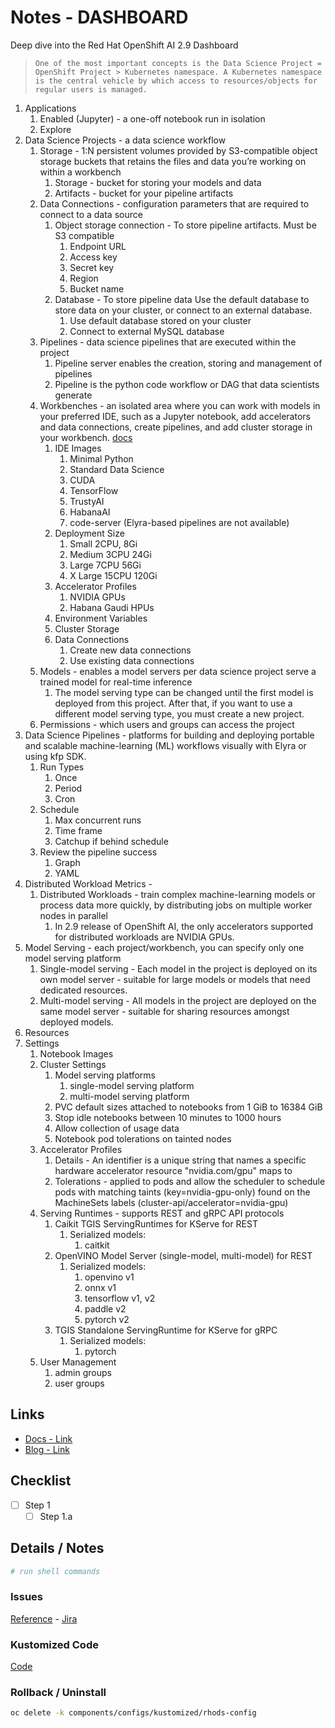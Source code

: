 # Notes - DASHBOARD

Deep dive into the Red Hat OpenShift AI 2.9 Dashboard

>     One of the most important concepts is the Data Science Project = OpenShift Project > Kubernetes namespace. A Kubernetes namespace is the central vehicle by which access to resources/objects for regular users is managed.

1. Applications
    1. Enabled (Jupyter) - a one-off notebook run in isolation
    1. Explore
1. Data Science Projects - a data science workflow
    1. Storage - 1:N persistent volumes provided by S3-compatible object storage buckets that retains the files and data you’re working on within a workbench
        1. Storage - bucket for storing your models and data
        1. Artifacts - bucket for your pipeline artifacts
    1. Data Connections - configuration parameters that are required to connect to a data source
        1. Object storage connection - To store pipeline artifacts. Must be S3 compatible
            1. Endpoint URL
            1. Access key
            1. Secret key
            1. Region
            1. Bucket name
        1. Database - To store pipeline data Use the default database to store data on your cluster, or connect to an external database.
            1. Use default database stored on your cluster
            1. Connect to external MySQL database
    1. Pipelines - data science pipelines that are executed within the project
        1. Pipeline server enables the creation, storing and management of pipelines
        1. Pipeline is the python code workflow or DAG that data scientists generate
    1. Workbenches - an isolated area where you can work with models in your preferred IDE, such as a Jupyter notebook, add accelerators and data connections, create pipelines, and add cluster storage in your workbench. [docs](https://access.redhat.com/documentation/en-us/red_hat_openshift_ai_self-managed/2.9/html/working_on_data_science_projects/creating-and-importing-notebooks_notebooks#notebook-images-for-data-scientists_notebooks)
        1. IDE Images
            1. Minimal Python
            1. Standard Data Science
            1. CUDA
            1. TensorFlow
            1. TrustyAI
            1. HabanaAI
            1. code-server (Elyra-based pipelines are not available)
        1. Deployment Size
            1. Small 2CPU, 8Gi
            1. Medium 3CPU 24Gi
            1. Large 7CPU 56Gi
            1. X Large 15CPU 120Gi
        1. Accelerator Profiles
            1. NVIDIA GPUs
            1. Habana Gaudi HPUs
        1. Environment Variables
        1. Cluster Storage
        1. Data Connections
            1. Create new data connections
            1. Use existing data connections
    1. Models - enables a model servers per data science project serve a trained model for real-time inference
        1. The model serving type can be changed until the first model is deployed from this project. After that, if you want to use a different model serving type, you must create a new project.
    1. Permissions - which users and groups can access the project
1. Data Science Pipelines - platforms for building and deploying portable and scalable machine-learning (ML) workflows visually with Elyra or using kfp SDK.
    1. Run Types
        1. Once
        1. Period
        1. Cron
    1. Schedule
        1. Max concurrent runs
        1. Time frame
        1. Catchup if behind schedule
    1. Review the pipeline success
        1. Graph
        1. YAML
1. Distributed Workload Metrics - 
    1. Distributed Workloads - train complex machine-learning models or process data more quickly, by distributing  jobs on multiple worker nodes in parallel
        1. In 2.9 release of OpenShift AI, the only accelerators supported for distributed workloads are NVIDIA GPUs.
1. Model Serving - each project/workbench, you can specify only one model serving platform
    1. Single-model serving - Each model in the project is deployed on its own model server - suitable for large models or models that need dedicated resources.
    1. Multi-model serving - All models in the project are deployed on the same model server - suitable for sharing resources amongst deployed models.
1. Resources
1. Settings
    1. Notebook Images
    1. Cluster Settings
        1. Model serving platforms
            1. single-model serving platform
            1. multi-model serving platform
        1. PVC default sizes attached to notebooks from 1 GiB to 16384 GiB
        1. Stop idle notebooks between 10 minutes to 1000 hours
        1. Allow collection of usage data
        1. Notebook pod tolerations on tainted nodes
    1. Accelerator Profiles
        1. Details - An identifier is a unique string that names a specific hardware accelerator resource "nvidia.com/gpu" maps to 
        1. Tolerations - applied to pods and allow the scheduler to schedule pods with matching taints (key=nvidia-gpu-only) found on the MachineSets labels (cluster-api/accelerator=nvidia-gpu)
    1. Serving Runtimes - supports REST and gRPC API protocols
        1. Caikit TGIS ServingRuntimes for KServe for REST
            1. Serialized models:
                1. caitkit
        1. OpenVINO Model Server (single-model, multi-model) for REST 
            1. Serialized models:
                1. openvino v1
                1. onnx v1
                1. tensorflow v1, v2
                1. paddle v2
                1. pytorch v2
        1. TGIS Standalone ServingRuntime for KServe for gRPC
            1. Serialized models:
                1. pytorch
    1. User Management
        1. admin groups
        1. user groups


## Links

- [Docs - Link]()
- [Blog - Link]()

## Checklist

- [ ] Step 1
  - [ ] Step 1.a

## Details / Notes

```sh
# run shell commands

```

### Issues

[Reference](ISSUES.md) - [Jira](linktojira)

### Kustomized Code

[Code](../../components/configs/kustomized/rhods-config/)

### Rollback / Uninstall

```sh
oc delete -k components/configs/kustomized/rhods-config
```
